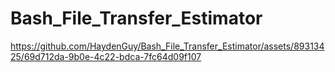 # Bash_File_Transfer_Estimator

https://github.com/HaydenGuy/Bash_File_Transfer_Estimator/assets/89313425/69d712da-9b0e-4c22-bdca-7fc64d09f107
